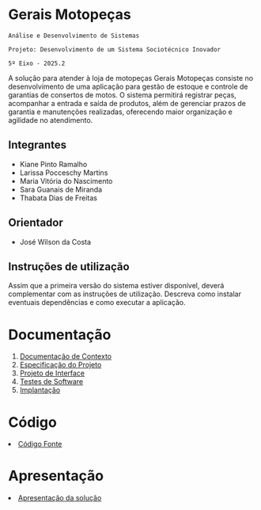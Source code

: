 # Gerais Motopeças

`Análise e Desenvolvimento de Sistemas`

`Projeto: Desenvolvimento de um Sistema Sociotécnico Inovador `

`5º Eixo - 2025.2`

A solução para atender à loja de motopeças Gerais Motopeças consiste no desenvolvimento de uma aplicação para gestão de estoque e controle de garantias de consertos de motos. O sistema permitirá registrar peças, acompanhar a entrada e saída de produtos, além de gerenciar prazos de garantia e manutenções realizadas, oferecendo maior organização e agilidade no atendimento.

## Integrantes

* Kiane Pinto Ramalho
* Larissa Pocceschy Martins
* Maria Vitória do Nascimento
* Sara Guanais de Miranda
* Thabata Dias de Freitas


## Orientador

* José Wilson da Costa

## Instruções de utilização

Assim que a primeira versão do sistema estiver disponível, deverá complementar com as instruções de utilização. Descreva como instalar eventuais dependências e como executar a aplicação.

# Documentação

<ol>
<li><a href="documentos/01-Documentação de Contexto.md"> Documentação de Contexto</a></li>
<li><a href="documentos/02-Especificação do Projeto.md"> Especificação do Projeto</a></li>
<li><a href="documentos/03-Projeto de Interface.md"> Projeto de Interface</a></li>
<li><a href="documentos/04-Testes de Software.md"> Testes de Software</a></li>
<li><a href="documentos/05-Implantação.md"> Implantação</a></li>
</ol>

# Código

<li><a href="codigo-fonte/README.md"> Código Fonte</a></li>

# Apresentação

<li><a href="apresentacao/README.md"> Apresentação da solução</a></li>
